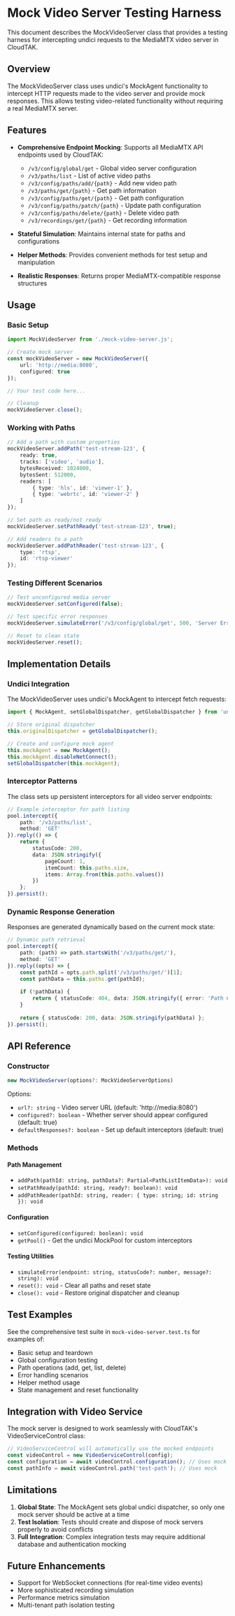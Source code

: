 # Mock Video Server Testing Harness

This document describes the MockVideoServer class that provides a testing harness for intercepting undici requests to the MediaMTX video server in CloudTAK.

## Overview

The MockVideoServer class uses undici's MockAgent functionality to intercept HTTP requests made to the video server and provide mock responses. This allows testing video-related functionality without requiring a real MediaMTX server.

## Features

- **Comprehensive Endpoint Mocking**: Supports all MediaMTX API endpoints used by CloudTAK:
  - `/v3/config/global/get` - Global video server configuration
  - `/v3/paths/list` - List of active video paths
  - `/v3/config/paths/add/{path}` - Add new video path
  - `/v3/paths/get/{path}` - Get path information
  - `/v3/config/paths/get/{path}` - Get path configuration
  - `/v3/config/paths/patch/{path}` - Update path configuration
  - `/v3/config/paths/delete/{path}` - Delete video path
  - `/v3/recordings/get/{path}` - Get recording information

- **Stateful Simulation**: Maintains internal state for paths and configurations
- **Helper Methods**: Provides convenient methods for test setup and manipulation
- **Realistic Responses**: Returns proper MediaMTX-compatible response structures

## Usage

### Basic Setup

```typescript
import MockVideoServer from './mock-video-server.js';

// Create mock server
const mockVideoServer = new MockVideoServer({
    url: 'http://media:8080',
    configured: true
});

// Your test code here...

// Cleanup
mockVideoServer.close();
```

### Working with Paths

```typescript
// Add a path with custom properties
mockVideoServer.addPath('test-stream-123', {
    ready: true,
    tracks: ['video', 'audio'],
    bytesReceived: 1024000,
    bytesSent: 512000,
    readers: [
        { type: 'hls', id: 'viewer-1' },
        { type: 'webrtc', id: 'viewer-2' }
    ]
});

// Set path as ready/not ready
mockVideoServer.setPathReady('test-stream-123', true);

// Add readers to a path
mockVideoServer.addPathReader('test-stream-123', { 
    type: 'rtsp', 
    id: 'rtsp-viewer' 
});
```

### Testing Different Scenarios

```typescript
// Test unconfigured media server
mockVideoServer.setConfigured(false);

// Test specific error responses
mockVideoServer.simulateError('/v3/config/global/get', 500, 'Server Error');

// Reset to clean state
mockVideoServer.reset();
```

## Implementation Details

### Undici Integration

The MockVideoServer uses undici's MockAgent to intercept fetch requests:

```typescript
import { MockAgent, setGlobalDispatcher, getGlobalDispatcher } from 'undici';

// Store original dispatcher
this.originalDispatcher = getGlobalDispatcher();

// Create and configure mock agent
this.mockAgent = new MockAgent();
this.mockAgent.disableNetConnect();
setGlobalDispatcher(this.mockAgent);
```

### Interceptor Patterns

The class sets up persistent interceptors for all video server endpoints:

```typescript
// Example interceptor for path listing
pool.intercept({
    path: '/v3/paths/list',
    method: 'GET'
}).reply(() => {
    return {
        statusCode: 200,
        data: JSON.stringify({
            pageCount: 1,
            itemCount: this.paths.size,
            items: Array.from(this.paths.values())
        })
    };
}).persist();
```

### Dynamic Response Generation

Responses are generated dynamically based on the current mock state:

```typescript
// Dynamic path retrieval
pool.intercept({
    path: (path) => path.startsWith('/v3/paths/get/'),
    method: 'GET'
}).reply((opts) => {
    const pathId = opts.path.split('/v3/paths/get/')[1];
    const pathData = this.paths.get(pathId);
    
    if (!pathData) {
        return { statusCode: 404, data: JSON.stringify({ error: 'Path not found' }) };
    }
    
    return { statusCode: 200, data: JSON.stringify(pathData) };
}).persist();
```

## API Reference

### Constructor

```typescript
new MockVideoServer(options?: MockVideoServerOptions)
```

Options:
- `url?: string` - Video server URL (default: 'http://media:8080')
- `configured?: boolean` - Whether server should appear configured (default: true)
- `defaultResponses?: boolean` - Set up default interceptors (default: true)

### Methods

#### Path Management
- `addPath(pathId: string, pathData?: Partial<PathListItemData>): void`
- `setPathReady(pathId: string, ready?: boolean): void`
- `addPathReader(pathId: string, reader: { type: string; id: string }): void`

#### Configuration
- `setConfigured(configured: boolean): void`
- `getPool()` - Get the undici MockPool for custom interceptors

#### Testing Utilities
- `simulateError(endpoint: string, statusCode?: number, message?: string): void`
- `reset(): void` - Clear all paths and reset state
- `close(): void` - Restore original dispatcher and cleanup

## Test Examples

See the comprehensive test suite in `mock-video-server.test.ts` for examples of:

- Basic setup and teardown
- Global configuration testing
- Path operations (add, get, list, delete)
- Error handling scenarios
- Helper method usage
- State management and reset functionality

## Integration with Video Service

The mock server is designed to work seamlessly with CloudTAK's VideoServiceControl class:

```typescript
// VideoServiceControl will automatically use the mocked endpoints
const videoControl = new VideoServiceControl(config);
const configuration = await videoControl.configuration(); // Uses mock
const pathInfo = await videoControl.path('test-path'); // Uses mock
```

## Limitations

1. **Global State**: The MockAgent sets global undici dispatcher, so only one mock server should be active at a time
2. **Test Isolation**: Tests should create and dispose of mock servers properly to avoid conflicts
3. **Full Integration**: Complex integration tests may require additional database and authentication mocking

## Future Enhancements

- Support for WebSocket connections (for real-time video events)
- More sophisticated recording simulation
- Performance metrics simulation
- Multi-tenant path isolation testing